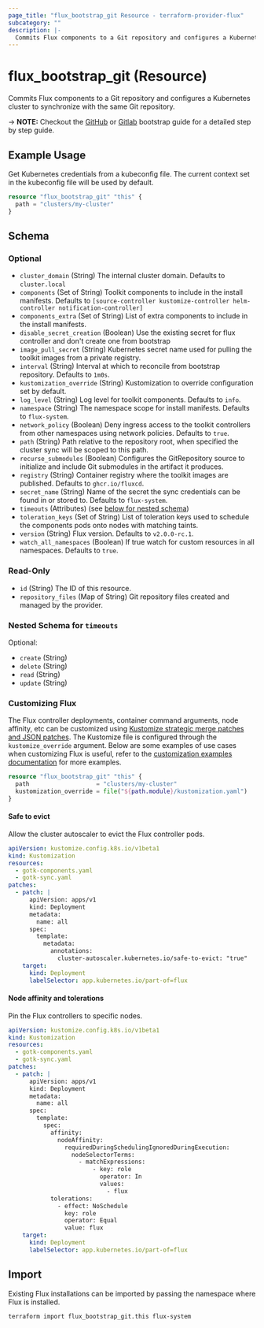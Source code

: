 ```yaml
---
page_title: "flux_bootstrap_git Resource - terraform-provider-flux"
subcategory: ""
description: |-
  Commits Flux components to a Git repository and configures a Kubernetes cluster to synchronize with the same Git repository.
---
```


# flux_bootstrap_git (Resource)

Commits Flux components to a Git repository and configures a Kubernetes cluster to synchronize with the same Git repository.

-> **NOTE:** Checkout the [GitHub](https://registry.terraform.io/providers/fluxcd/flux/latest/docs/guides/github) or [Gitlab](https://registry.terraform.io/providers/fluxcd/flux/latest/docs/guides/gitlab) bootstrap guide for a detailed step by step guide.

## Example Usage

Get Kubernetes credentials from a kubeconfig file. The current context set in the kubeconfig file will be used by default.

```terraform
resource "flux_bootstrap_git" "this" {
  path = "clusters/my-cluster"
}
```

<!-- schema generated by tfplugindocs -->
## Schema

### Optional

- `cluster_domain` (String) The internal cluster domain. Defaults to `cluster.local`
- `components` (Set of String) Toolkit components to include in the install manifests. Defaults to `[source-controller kustomize-controller helm-controller notification-controller]`
- `components_extra` (Set of String) List of extra components to include in the install manifests.
- `disable_secret_creation` (Boolean) Use the existing secret for flux controller and don't create one from bootstrap
- `image_pull_secret` (String) Kubernetes secret name used for pulling the toolkit images from a private registry.
- `interval` (String) Interval at which to reconcile from bootstrap repository. Defaults to `1m0s`.
- `kustomization_override` (String) Kustomization to override configuration set by default.
- `log_level` (String) Log level for toolkit components. Defaults to `info`.
- `namespace` (String) The namespace scope for install manifests. Defaults to `flux-system`.
- `network_policy` (Boolean) Deny ingress access to the toolkit controllers from other namespaces using network policies. Defaults to `true`.
- `path` (String) Path relative to the repository root, when specified the cluster sync will be scoped to this path.
- `recurse_submodules` (Boolean) Configures the GitRepository source to initialize and include Git submodules in the artifact it produces.
- `registry` (String) Container registry where the toolkit images are published. Defaults to `ghcr.io/fluxcd`.
- `secret_name` (String) Name of the secret the sync credentials can be found in or stored to. Defaults to `flux-system`.
- `timeouts` (Attributes) (see [below for nested schema](#nestedatt--timeouts))
- `toleration_keys` (Set of String) List of toleration keys used to schedule the components pods onto nodes with matching taints.
- `version` (String) Flux version. Defaults to `v2.0.0-rc.1`.
- `watch_all_namespaces` (Boolean) If true watch for custom resources in all namespaces. Defaults to `true`.

### Read-Only

- `id` (String) The ID of this resource.
- `repository_files` (Map of String) Git repository files created and managed by the provider.

<a id="nestedatt--timeouts"></a>
### Nested Schema for `timeouts`

Optional:

- `create` (String)
- `delete` (String)
- `read` (String)
- `update` (String)

### Customizing Flux

The Flux controller deployments, container command arguments, node affinity, etc can be customized using [Kustomize strategic merge patches and JSON patches](https://github.com/kubernetes-sigs/kustomize/blob/master/examples/patchMultipleObjects.md).
The Kustomize file is configured through the `kustomize_override` argument. Below are some examples of use cases when customizing Flux is useful, refer to the [customization examples documentation](https://github.com/kubernetes-sigs/kustomize/blob/master/examples/patchMultipleObjects.md) for more examples.

```terraform
resource "flux_bootstrap_git" "this" {
  path                   = "clusters/my-cluster"
  kustomization_override = file("${path.module}/kustomization.yaml")
}
```

#### Safe to evict

Allow the cluster autoscaler to evict the Flux controller pods.

```yaml
apiVersion: kustomize.config.k8s.io/v1beta1
kind: Kustomization
resources:
  - gotk-components.yaml
  - gotk-sync.yaml
patches:
  - patch: |
      apiVersion: apps/v1
      kind: Deployment
      metadata:
        name: all
      spec:
        template:
          metadata:
            annotations:
              cluster-autoscaler.kubernetes.io/safe-to-evict: "true"      
    target:
      kind: Deployment
      labelSelector: app.kubernetes.io/part-of=flux
```

#### Node affinity and tolerations

Pin the Flux controllers to specific nodes.

```yaml
apiVersion: kustomize.config.k8s.io/v1beta1
kind: Kustomization
resources:
  - gotk-components.yaml
  - gotk-sync.yaml
patches:
  - patch: |
      apiVersion: apps/v1
      kind: Deployment
      metadata:
        name: all
      spec:
        template:
          spec:
            affinity:
              nodeAffinity:
                requiredDuringSchedulingIgnoredDuringExecution:
                  nodeSelectorTerms:
                    - matchExpressions:
                        - key: role
                          operator: In
                          values:
                            - flux
            tolerations:
              - effect: NoSchedule
                key: role
                operator: Equal
                value: flux      
    target:
      kind: Deployment
      labelSelector: app.kubernetes.io/part-of=flux
```

## Import

Existing Flux installations can be imported by passing the namespace where Flux is installed.

```sh
terraform import flux_bootstrap_git.this flux-system
```
